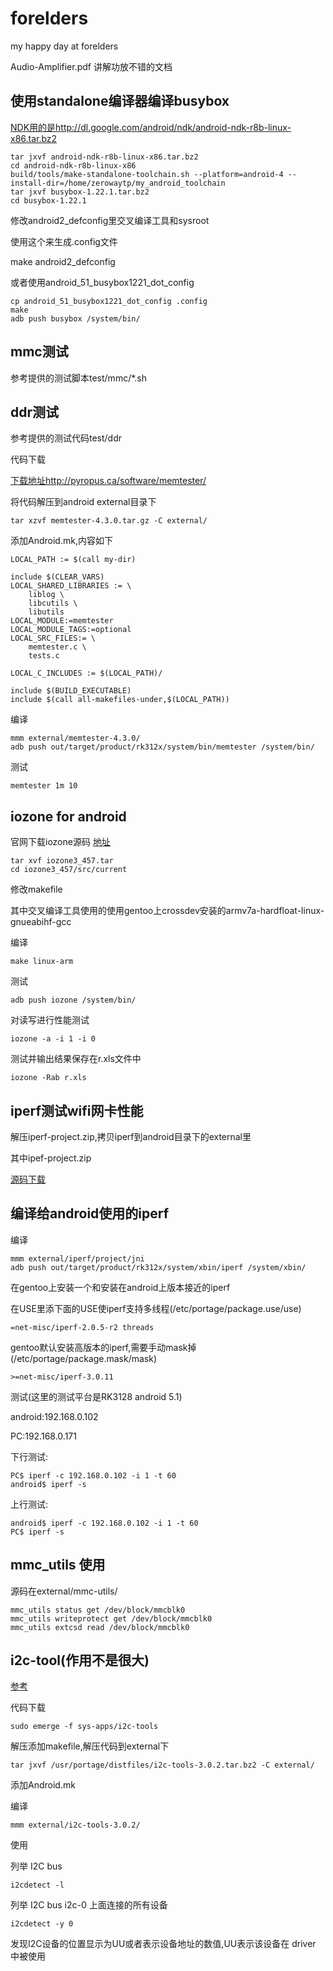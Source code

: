 # forelders
my happy day at forelders

Audio-Amplifier.pdf 讲解功放不错的文档

## 使用standalone编译器编译busybox

[NDK用的是http://dl.google.com/android/ndk/android-ndk-r8b-linux-x86.tar.bz2](http://dl.google.com/android/ndk/android-ndk-r8b-linux-x86.tar.bz2)

```shell
tar jxvf android-ndk-r8b-linux-x86.tar.bz2
cd android-ndk-r8b-linux-x86
build/tools/make-standalone-toolchain.sh --platform=android-4 --install-dir=/home/zerowaytp/my_android_toolchain
tar jxvf busybox-1.22.1.tar.bz2
cd busybox-1.22.1
```

修改android2_defconfig里交叉编译工具和sysroot

使用这个来生成.config文件

make android2_defconfig

或者使用android_51_busybox1221_dot_config

	cp android_51_busybox1221_dot_config .config
	make
	adb push busybox /system/bin/

## mmc测试

参考提供的测试脚本test/mmc/*.sh

## ddr测试

参考提供的测试代码test/ddr

代码下载

[下载地址http://pyropus.ca/software/memtester/](http://pyropus.ca/software/memtester/)

将代码解压到android external目录下

	tar xzvf memtester-4.3.0.tar.gz -C external/

添加Android.mk,内容如下

```shell
LOCAL_PATH := $(call my-dir)

include $(CLEAR_VARS)
LOCAL_SHARED_LIBRARIES := \
	liblog \
	libcutils \
	libutils
LOCAL_MODULE:=memtester
LOCAL_MODULE_TAGS:=optional
LOCAL_SRC_FILES:= \
	memtester.c \
	tests.c

LOCAL_C_INCLUDES := $(LOCAL_PATH)/

include $(BUILD_EXECUTABLE)
include $(call all-makefiles-under,$(LOCAL_PATH))
```

编译

	mmm external/memtester-4.3.0/
	adb push out/target/product/rk312x/system/bin/memtester /system/bin/

测试

	memtester 1m 10

## iozone for android

官网下载iozone源码 [地址](http://www.iozone.org/)

	tar xvf iozone3_457.tar
	cd iozone3_457/src/current

修改makefile

其中交叉编译工具使用的使用gentoo上crossdev安装的armv7a-hardfloat-linux-gnueabihf-gcc

编译

	make linux-arm

测试

	adb push iozone /system/bin/

对读写进行性能测试

	iozone -a -i 1 -i 0

测试并输出结果保存在r.xls文件中

	iozone -Rab r.xls

## iperf测试wifi网卡性能

解压iperf-project.zip,拷贝iperf到android目录下的external里

其中ipef-project.zip

[源码下载](http://www.cs.technion.ac.il/~sakogan/DSL/2011/projects/iperf/index.html)

## 编译给android使用的iperf

编译

	mmm external/iperf/project/jni
	adb push out/target/product/rk312x/system/xbin/iperf /system/xbin/

在gentoo上安装一个和安装在android上版本接近的iperf

在USE里添下面的USE使iperf支持多线程(/etc/portage/package.use/use)

	=net-misc/iperf-2.0.5-r2 threads

gentoo默认安装高版本的iperf,需要手动mask掉(/etc/portage/package.mask/mask)

	>=net-misc/iperf-3.0.11

测试(这里的测试平台是RK3128 android 5.1)

android:192.168.0.102

PC:192.168.0.171

下行测试:

	PC$ iperf -c 192.168.0.102 -i 1 -t 60
	android$ iperf -s

上行测试:

	android$ iperf -c 192.168.0.102 -i 1 -t 60
	PC$ iperf -s

## mmc_utils 使用

源码在external/mmc-utils/

	mmc_utils status get /dev/block/mmcblk0
	mmc_utils writeprotect get /dev/block/mmcblk0
	mmc_utils extcsd read /dev/block/mmcblk0

## i2c-tool(作用不是很大)

[参考](http://my.oschina.net/luoly/blog/368881)

代码下载

	sudo emerge -f sys-apps/i2c-tools

解压添加makefile,解压代码到external下

	tar jxvf /usr/portage/distfiles/i2c-tools-3.0.2.tar.bz2 -C external/

添加Android.mk

编译

	mmm external/i2c-tools-3.0.2/

使用

列举 I2C bus

	i2cdetect -l

列举 I2C bus i2c-0 上面连接的所有设备

	i2cdetect -y 0

发现I2C设备的位置显示为UU或者表示设备地址的数值,UU表示该设备在 driver 中被使用
